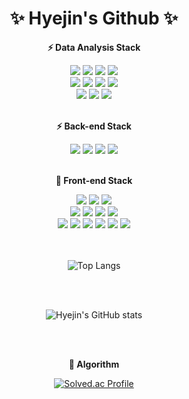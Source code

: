 <!--
**hyejin0705/hyejin0705** is a ✨ _special_ ✨ repository because its `README.md` (this file) appears on your GitHub profile.

Here are some ideas to get you started:

- 🔭 I’m currently working on ...
- 🌱 I’m currently learning ...
- 👯 I’m looking to collaborate on ...
- 🤔 I’m looking for help with ...
- 💬 Ask me about ...
- 📫 How to reach me: ...
- 😄 Pronouns: ...
- ⚡ Fun fact: ...
-->

<div align="center">

  <h1>✨ Hyejin's Github ✨</h1>
  
  <!-- 기술스택 -->
  <p><b>⚡ Data Analysis Stack  </b></p>
  <img src="https://img.shields.io/badge/Python-3776AB?style=flat-square&logo=Python&logoColor=white"/>
  <img src="https://img.shields.io/badge/R-276DC3?style=flat-square&logo=R&logoColor=white"/>
  <img src="https://img.shields.io/badge/Oracle-F80000?style=flat-square&logo=Oracle&logoColor=white"/>
  <img src="https://img.shields.io/badge/MySQL-4479A1?style=flat-square&logo=MySQL&logoColor=white"/>
  
   <br/>
  
  <img src="https://img.shields.io/badge/Numpy-013243?style=flat-square&logo=numpy&logoColor=white"/>
  <img src="https://img.shields.io/badge/Pandas-150458?style=flat-square&logo=pandas&logoColor=white"/>
  <img src="https://img.shields.io/badge/Matplotlib-3776AB?style=flat-square&logo=Python&logoColor=white"/>
  <img src="https://img.shields.io/badge/Seaborn-3776AB?style=flat-square&logo=Python&logoColor=white"/>
  
  <br/>
  
  <img src="https://img.shields.io/badge/Scikit_learn-F7931E?style=flat-square&logo=scikit-learn&logoColor=white"/> 
  <img src="https://img.shields.io/badge/TensorFlow-FF6F00?style=flat-square&logo=TensorFlow&logoColor=white"/> 
  <img src="https://img.shields.io/badge/Keras-D00000?style=flat-square&logo=Keras&logoColor=white"/> 

   
  <br/>
  <br/>
  
  <p><b>⚡ Back-end Stack </b></p>
  <img src="https://img.shields.io/badge/Python-3776AB?style=flat-square&logo=Python&logoColor=white"/>
  <img src="https://img.shields.io/badge/Django-092E20?style=flat-square&logo=Django&logoColor=white"/>
  <img src="https://img.shields.io/badge/Oracle-F80000?style=flat-square&logo=Oracle&logoColor=white"/>
  <img src="https://img.shields.io/badge/MySQL-4479A1?style=flat-square&logo=MySQL&logoColor=white"/>
   
  <br/>
  <br/>
  
  <p><b>🔭 Front-end Stack</b></p>
  <img src="https://img.shields.io/badge/HTML-E34F26?style=flat-square&logo=HTML5&logoColor=white"/>
  <img src="https://img.shields.io/badge/CSS-1572B6?style=flat-square&logo=CSS3&logoColor=white"/>
  <img src="https://img.shields.io/badge/Bootstrap-7952B3?style=flat-square&logo=Bootstrap&logoColor=white"/>

  <br/>

  <img src="https://img.shields.io/badge/JavaScript-F7DF1E?style=flat-square&logo=Javascript&logoColor=white"/>
  <img src="https://img.shields.io/badge/Vue.js-4FC08D?style=flat-square&logo=Vue.js&logoColor=white"/>
  <img src="https://img.shields.io/badge/React-61DAFB?style=flat-square&logo=React&logoColor=white"/>
  <img src="https://img.shields.io/badge/Redux-764ABC?style=flat-square&logo=Redux&logoColor=white"/>

  <br/>
  
  <img src="https://img.shields.io/badge/React_Native-61DAFB?style=flat-square&logo=React&logoColor=white"/>
  <img src="https://img.shields.io/badge/Expo-000020?style=flat-square&logo=Expo&logoColor=white"/>
  <img src="https://img.shields.io/badge/Recoil-40B5A4?style=flat-square&logo=React&logoColor=white"/> 
  <img src="https://img.shields.io/badge/TypeScript-3178C6?style=flat-square&logo=TypeScript&logoColor=white"/>
  <img src="https://img.shields.io/badge/TypeScript-3178C6?style=flat-square&logo=Threejs&logoColor=white"/>
  <img src="https://img.shields.io/badge/TypeScript-3178C6?style=flat-square&logo=reactQuery&logoColor=white"/>
  
  <br/>
  <br/>
  <br/>
  
  <!--  깃헙에 올린 언어들  -->
  ![Top Langs](https://github-readme-stats.vercel.app/api/top-langs/?username=hyejin0705&layout=compact)
  
  <br/>
  <br/>
  
  <!--  깃헙 랭킹?  -->
  ![Hyejin's GitHub stats](https://github-readme-stats.vercel.app/api?username=hyejin0705&theme=radical&show_icons=true)

  <br/>
  <br/>
  
  <!--  백준 랭킹  -->
  <p><b>🌱 Algorithm</b></p>

[![Solved.ac Profile](http://mazassumnida.wtf/api/v2/generate_badge?boj=hyejin0705)](https://solved.ac/hyejin0705/)

</div>

